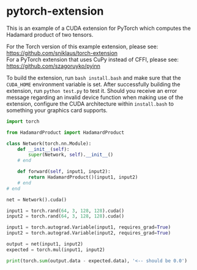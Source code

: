 # pytorch-extension
This is an example of a CUDA extension for PyTorch which computes the Hadamard product of two tensors.

For the Torch version of this example extension, please see: https://github.com/sniklaus/torch-extension
<br />
For a PyTorch extension that uses CuPy instead of CFFI, please see: https://github.com/szagoruyko/pyinn

To build the extension, run `bash install.bash` and make sure that the `CUDA_HOME` environment variable is set. After successfully building the extension, run `python test.py` to test it. Should you receive an error message regarding an invalid device function when making use of the extension, configure the CUDA architecture within `install.bash` to something your graphics card supports.

```python
import torch

from HadamardProduct import HadamardProduct

class Network(torch.nn.Module):
	def __init__(self):
		super(Network, self).__init__()
	# end

	def forward(self, input1, input2):
		return HadamardProduct()(input1, input2)
	# end
# end

net = Network().cuda()

input1 = torch.rand(64, 3, 128, 128).cuda()
input2 = torch.rand(64, 3, 128, 128).cuda()

input1 = torch.autograd.Variable(input1, requires_grad=True)
input2 = torch.autograd.Variable(input2, requires_grad=True)

output = net(input1, input2)
expected = torch.mul(input1, input2)

print(torch.sum(output.data - expected.data), '<-- should be 0.0')
```